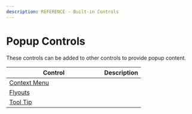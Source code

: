 ```yaml
---
description: REFERENCE - Built-in Controls
---
```


# Popup Controls

These controls can be added to other controls to provide popup content.

<table><thead><tr><th width="238">Control</th><th>Description</th></tr></thead><tbody><tr><td><a href="contextmenu">Context Menu</a></td><td></td></tr><tr><td><a href="flyouts">Flyouts</a></td><td></td></tr><tr><td><a href="detailed-reference/tooltip">Tool Tip</a></td><td></td></tr></tbody></table>

&#x20;
